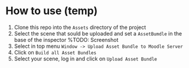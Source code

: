 # How to use (temp)
1. Clone this repo into the ``Assets`` directory of the project
2. Select the scene that sould be uploaded and set a ``AssetBumdle`` in the base of the inspector %TODO: Screenshot
3. Select in top menu ``Window -> Upload Asset Bundle to Moodle Server``
4. Click on ``Build all Asset Bundles``
5. Select your scene, log in and click on ``Upload Asset Bundle``